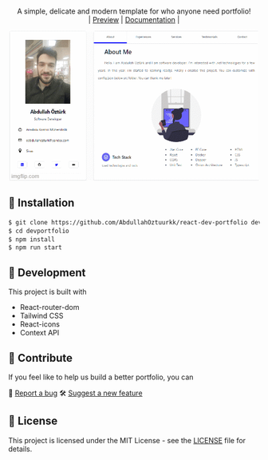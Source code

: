 <p align="center" class="mb-2">
<br> A simple, delicate and modern template for who anyone need portfolio!
<br>|
<a href="https://react-dev-portfolio-ao.vercel.app"> Preview</a> |
<a href="https://github.com/AbdullahOztuurkk/react-dev-portfolio/wiki">Documentation</a> |
<br>
</p>

<p align="center">
	<img src="./assets/introduction.gif"></img>
</p>


## 🔹 Installation

```bash 
$ git clone https://github.com/AbdullahOztuurkk/react-dev-portfolio devportfolio
$ cd devportfolio
$ npm install
$ npm run start
```
## 🔨 Development
This project is built with

- React-router-dom
- Tailwind CSS
- React-icons
- Context API


## 🎉 Contribute
If you feel like to help us build a better portfolio, you can

🛑 [Report a bug](https://github.com/AbdullahOztuurkk/react-dev-portfolio/issues)
🛠 [Suggest a new feature](https://github.com/AbdullahOztuurkk/react-dev-portfolio/pulls)


## 📑 License

This project is licensed under the MIT License - see the [LICENSE](https://github.com/AbdullahOztuurkk/react-dev-portfolio/blob/master/LICENSE) file for details.
